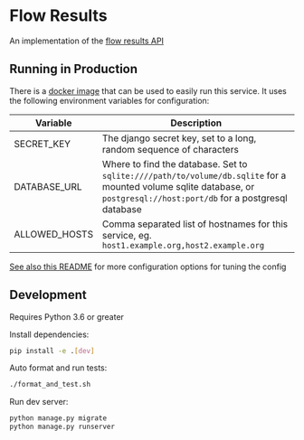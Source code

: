 # Flow Results

An implementation of the [flow results API](https://floip.gitbook.io/flow-results-specification/)

## Running in Production
There is a [docker image](https://hub.docker.com/r/praekeltfoundation/flow-results) that can be used to easily run this service. It uses the following environment variables for configuration:

| Variable      | Description |
| ----------    | ----------- |
| SECRET_KEY    | The django secret key, set to a long, random sequence of characters |
| DATABASE_URL  | Where to find the database. Set to `sqlite:////path/to/volume/db.sqlite` for a mounted volume sqlite database, or `postgresql://host:port/db` for a postgresql database |
| ALLOWED_HOSTS | Comma separated list of hostnames for this service, eg. `host1.example.org,host2.example.org` |

[See also this README](https://github.com/praekeltfoundation/docker-django-bootstrap#configuring-gunicorn) for more configuration options for tuning the config

## Development
Requires Python 3.6 or greater

Install dependencies:
```bash
pip install -e .[dev]
```

Auto format and run tests:
```bash
./format_and_test.sh
```

Run dev server:
```bash
python manage.py migrate
python manage.py runserver
```